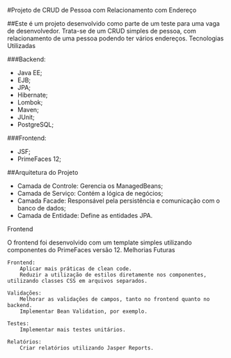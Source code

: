 #Projeto de CRUD de Pessoa com Relacionamento com Endereço

##Este é um projeto desenvolvido como parte de um teste para uma vaga de desenvolvedor. Trata-se de um CRUD simples de pessoa, com relacionamento de uma pessoa podendo ter vários endereços.
Tecnologias Utilizadas

###Backend:
  - Java EE;
  - EJB;
  - JPA;
  - Hibernate;
  - Lombok;
  - Maven;
  - JUnit;
  - PostgreSQL;

###Frontend:
  - JSF;
  - PrimeFaces 12;

##Arquitetura do Projeto

  - Camada de Controle: Gerencia os ManagedBeans;
  - Camada de Serviço: Contém a lógica de negócios;
  - Camada Facade: Responsável pela persistência e comunicação com o banco de dados;
  - Camada de Entidade: Define as entidades JPA.

Frontend

O frontend foi desenvolvido com um template simples utilizando componentes do PrimeFaces versão 12.
Melhorias Futuras

    Frontend:
        Aplicar mais práticas de clean code.
        Reduzir a utilização de estilos diretamente nos componentes, utilizando classes CSS em arquivos separados.

    Validações:
        Melhorar as validações de campos, tanto no frontend quanto no backend.
        Implementar Bean Validation, por exemplo.

    Testes:
        Implementar mais testes unitários.

    Relatórios:
        Criar relatórios utilizando Jasper Reports.
